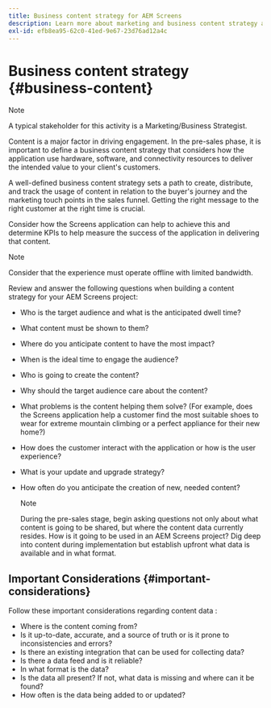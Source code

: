 ```yaml
---
title: Business content strategy for AEM Screens
description: Learn more about marketing and business content strategy as it relates to AEM Screens.
exl-id: efb8ea95-62c0-41ed-9e67-23d76ad12a4c
---
```

# Business content strategy {#business-content}

>[!NOTE]
>
>A typical stakeholder for this activity is a Marketing/Business Strategist.

Content is a major factor in driving engagement. In the pre-sales phase, it is important to define a business content strategy that considers how the application use hardware, software, and connectivity resources to deliver the intended value to your client's customers.

A well-defined business content strategy sets a path to create, distribute, and track the usage of content in relation to the buyer's journey and the marketing touch points in the sales funnel. Getting the right message to the right customer at the right time is crucial. 

Consider how the Screens application can help to achieve this and determine KPIs to help measure the success of the application in delivering that content.

>[!NOTE]
>
>Consider that the experience must operate offline with limited bandwidth.

Review and answer the following questions when building a content strategy for your AEM Screens project:

* Who is the target audience and what is the anticipated dwell time?
* What content must be shown to them?
* Where do you anticipate content to have the most impact?
* When is the ideal time to engage the audience?
* Who is going to create the content?
* Why should the target audience care about the content?
* What problems is the content helping them solve? (For example, does the Screens application help a customer find the most suitable shoes to wear for extreme mountain climbing or a perfect appliance for their new home?)
* How does the customer interact with the application or how is the user experience?
* What is your update and upgrade strategy?
* How often do you anticipate the creation of new, needed content?

  >[!NOTE]
  >
  >During the pre-sales stage, begin asking questions not only about what content is going to be shared, but where the content data currently resides. How is it going to be used in an AEM Screens project? Dig deep into content during implementation but establish upfront what data is available and in what format.

## Important Considerations {#important-considerations}

Follow these important considerations regarding content data :

* Where is the content coming from?
* Is it up-to-date, accurate, and a source of truth or is it prone to inconsistencies and errors?
* Is there an existing integration that can be used for collecting data? 
* Is there a data feed and is it reliable?
* In what format is the data?
* Is the data all present? If not, what data is missing and where can it be found?
* How often is the data being added to or updated?
